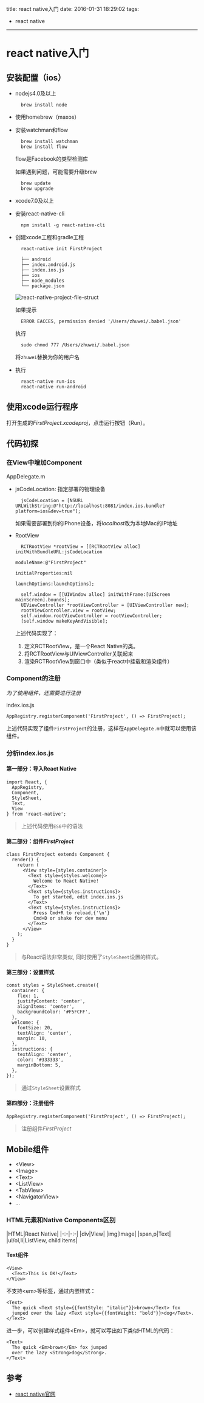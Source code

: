 title: react native入门
date: 2016-01-31 18:29:02
tags:
- react native

---

# react native入门

## 安装配置（ios）

* nodejs4.0及以上

		brew install node

* 使用homebrew（maxos）
* 安装watchman和flow

		brew install watchman
		brew install flow
		
	flow是Facebook的类型检测库
	
	如果遇到问题，可能需要升级brew
	
		brew update
		brew upgrade
		
* xcode7.0及以上
* 安装react-native-cli

		npm install -g react-native-cli
		
* 创建xcode工程和gradle工程

		react-native init FirstProject
		
		├── android
		├── index.android.js
		├── index.ios.js
		├── ios
		├── node_modules
		└── package.json			
		
	![react-native-project-file-struct](http://image17-c.poco.cn/mypoco/myphoto/20160217/17/17349718220160217175006060_640.jpg?848x1182_130)	
	
	如果提示
	
		ERROR EACCES, permission denied '/Users/zhuwei/.babel.json'
	
	执行
	
		sudo chmod 777 /Users/zhuwei/.babel.json
		
	将`zhuwei`替换为你的用户名
		
* 执行

		react-native run-ios
		react-native run-android	

## 使用xcode运行程序

打开生成的*FirstProject.xcodeproj*，点击运行按钮（Run）。

 	
## 代码初探

### 在View中增加Component

AppDelegate.m

* jsCodeLocation: 指定部署的物理设备

		jsCodeLocation = [NSURL URLWithString:@"http://localhost:8081/index.ios.bundle?platform=ios&dev=true"];
		
	如果需要部署到你的iPhone设备，将*localhost*改为本地Mac的IP地址
		
* 	RootView

		
		  RCTRootView *rootView = [[RCTRootView alloc] initWithBundleURL:jsCodeLocation
		                                                      moduleName:@"FirstProject"
		                                               initialProperties:nil
		                                                   launchOptions:launchOptions];
		
		  self.window = [[UIWindow alloc] initWithFrame:[UIScreen mainScreen].bounds];
		  UIViewController *rootViewController = [UIViewController new];
		  rootViewController.view = rootView;
		  self.window.rootViewController = rootViewController;
		  [self.window makeKeyAndVisible];
		

	上述代码实现了：
	1. 定义RCTRootView，是一个React Native的类。
	2. 将RCTRootView与UIViewController关联起来
	3. 渲染RCTRootView到窗口中（类似于react中挂载和渲染组件）
	
### Component的注册	

*为了使用组件，还需要进行注册*

index.ios.js

	AppRegistry.registerComponent('FirstProject', () => FirstProject);	
		
上述代码实现了组件`FirstProject`的注册，这样在`AppDelegate.m`中就可以使用该组件。
	
### 分析index.ios.js

#### 第一部分：导入React Native

	import React, {
	  AppRegistry,
	  Component,
	  StyleSheet,
	  Text,
	  View
	} from 'react-native';
	
> 上述代码使用`ES6`中的语法

#### 第二部分：组件*FirstProject*

	class FirstProject extends Component {
	  render() {
	    return (
	      <View style={styles.container}>
	        <Text style={styles.welcome}>
	          Welcome to React Native!
	        </Text>
	        <Text style={styles.instructions}>
	          To get started, edit index.ios.js
	        </Text>
	        <Text style={styles.instructions}>
	          Press Cmd+R to reload,{'\n'}
	          Cmd+D or shake for dev menu
	        </Text>
	      </View>
	    );
	  }
	}
	
> 与React语法非常类似, 同时使用了`StyleSheet`设置的样式。
	
#### 第三部分：设置样式

	const styles = StyleSheet.create({
	  container: {
	    flex: 1,
	    justifyContent: 'center',
	    alignItems: 'center',
	    backgroundColor: '#F5FCFF',
	  },
	  welcome: {
	    fontSize: 20,
	    textAlign: 'center',
	    margin: 10,
	  },
	  instructions: {
	    textAlign: 'center',
	    color: '#333333',
	    marginBottom: 5,
	  },
	});

> 通过`StyleSheet`设置样式

#### 第四部分：注册组件

	AppRegistry.registerComponent('FirstProject', () => FirstProject);	
	
> 注册组件*FirstProject*	

## Mobile组件

* \<View\>
* \<Image\>
* \<Text\>
* \<ListView\>
* \<TabView\>
* \<NavigatorView\>
* ...

### HTML元素和Native Components区别

|HTML|React Native|
|-:-|-:-|
|div|View|
|img|Image|
|span,p|Text|
|ul/ol,li|ListView, child items|

#### Text组件

	<View>
	  <Text>This is OK!</Text>
	</View>

不支持\<em\>等标签，通过内嵌样式：

	<Text>
	  The quick <Text style={{fontStyle: "italic"}}>brown</Text> fox
	  jumped over the lazy <Text style={{fontWeight: "bold"}}>dog</Text>.
	</Text>
	
进一步，可以创建样式组件\<Em\>，就可以写出如下类似HTML的代码：

	<Text>
	  The quick <Em>brown</Em> fox jumped
	  over the lazy <Strong>dog</Strong>.
	</Text>	





## 参考

* [react native官网](http://facebook.github.io/react-native/docs/getting-started.html)

